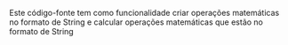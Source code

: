 Este código-fonte tem como funcionalidade criar operações matemáticas no formato de String e calcular operações matemáticas que estão no formato de String
